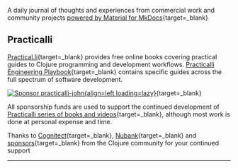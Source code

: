 A daily journal of thoughts and experiences from commercial work and community projects [powered by Material for MkDocs](https://squidfunk.github.io/mkdocs-material/setup/setting-up-a-blog/){target=_blank}


## Practicalli

[Practical.li](https://practical.li){target=_blank} provides free online books covering practical guides to Clojure programming and development workflows.  [Practicalli Engineering Playbook](https://practical.li/engineering-playbook){target=_blank} contains specific guides across the full spectrum of software development.

[![Sponsor practicalli-john](https://raw.githubusercontent.com/practicalli/graphic-design/live/buttons/practicalli-github-sponsors-button.png){align=left loading=lazy}](https://github.com/sponsors/practicalli-john/){target=_blank}

All sponsorship funds are used to support the continued development of [Practicalli series of books and videos](https://practical.li/){target=_blank}, although most work is done at personal expense and time.

Thanks to [Cognitect](https://www.cognitect.com/){target=_blank}, [Nubank](https://nubank.com.br/){target=_blank} and [sponsors](https://github.com/sponsors/practicalli-john#sponsors){target=_blank} from the Clojure community for your continued support

---

